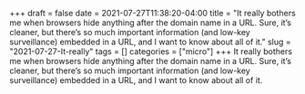 +++draft = falsedate = 2021-07-27T11:38:20-04:00title = "It really bothers me when browsers hide anything after the domain name in a URL. Sure, it’s cleaner, but there’s so much important information (and low-key surveillance) embedded in a URL, and I want to know about all of it."slug = "2021-07-27-It-really"tags = []categories = ["micro"]+++It really bothers me when browsers hide anything after the domain name in a URL. Sure, it’s cleaner, but there’s so much important information (and low-key surveillance) embedded in a URL, and I want to know about all of it.